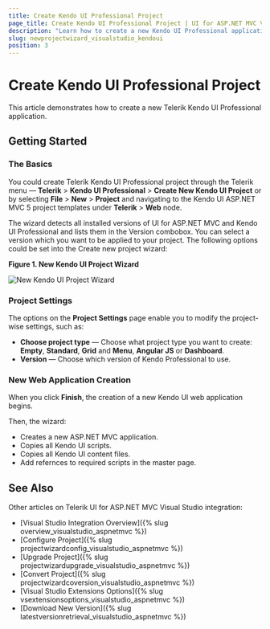 ```yaml
---
title: Create Kendo UI Professional Project
page_title: Create Kendo UI Professional Project | UI for ASP.NET MVC Visual Studio Integration
description: "Learn how to create a new Kendo UI Professional application."
slug: newprojectwizard_visualstudio_kendoui
position: 3
---
```


# Create Kendo UI Professional Project

This article demonstrates how to create a new Telerik Kendo UI Professional application.

## Getting Started

### The Basics

You could create Telerik Kendo UI Professional project through the Telerik menu &mdash; **Telerik** > **Kendo UI Professional** > **Create New Kendo UI Project** or by selecting **File** > **New** > **Project** and navigating to the Kendo UI ASP.NET MVC 5 project templates under **Telerik** > **Web** node.

The wizard detects all installed versions of UI for ASP.NET MVC and Kendo UI Professional and lists them in the Version combobox. You can select a version which you want to be applied to your project. The following options could be set into the Create new project wizard:

**Figure 1. New Kendo UI Project Wizard**

![New Kendo UI Project Wizard](/aspnet-mvc/vs-integration/images/create_kendo.png)

### Project Settings

The options on the **Project Settings** page enable you to modify the project-wise settings, such as:

* **Choose project type** &mdash; Choose what project type you want to create: **Empty**, **Standard**, **Grid** and **Menu**, **Angular JS** or **Dashboard**.
* **Version** &mdash; Choose which version of Kendo Professional to use.

### New Web Application Creation

When you click **Finish**, the creation of a new Kendo UI web application begins.

Then, the wizard:

* Creates a new ASP.NET MVC application.
* Copies all Kendo UI scripts.
* Copies all Kendo UI content files.
* Add refernces to required scripts in the master page. 

## See Also

Other articles on Telerik UI for ASP.NET MVC Visual Studio integration:

* [Visual Studio Integration Overview]({% slug overview_visualstudio_aspnetmvc %})
* [Configure Project]({% slug projectwizardconfig_visualstudio_aspnetmvc %})
* [Upgrade Project]({% slug projectwizardupgrade_visualstudio_aspnetmvc %})
* [Convert Project]({% slug projectwizardcoversion_visualstudio_aspnetmvc %})
* [Visual Studio Extensions Options]({% slug vsextensionsoptions_visualstudio_aspnetmvc %})
* [Download New Version]({% slug latestversionretrieval_visualstudio_aspnetmvc %})
